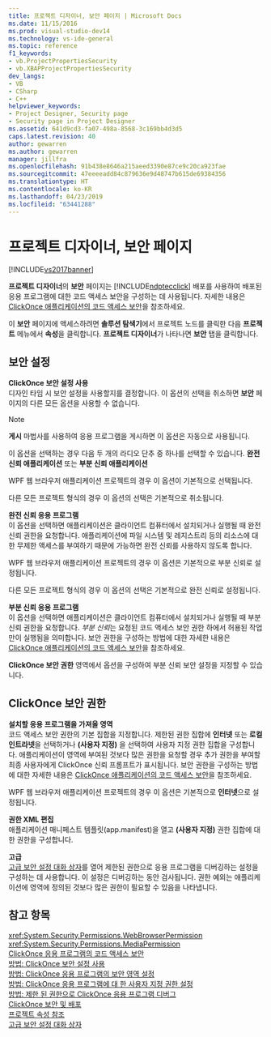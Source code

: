 ```yaml
---
title: 프로젝트 디자이너, 보안 페이지 | Microsoft Docs
ms.date: 11/15/2016
ms.prod: visual-studio-dev14
ms.technology: vs-ide-general
ms.topic: reference
f1_keywords:
- vb.ProjectPropertiesSecurity
- vb.XBAPProjectPropertiesSecurity
dev_langs:
- VB
- CSharp
- C++
helpviewer_keywords:
- Project Designer, Security page
- Security page in Project Designer
ms.assetid: 641d9cd3-fa07-498a-8568-3c169bb4d3d5
caps.latest.revision: 40
author: gewarren
ms.author: gewarren
manager: jillfra
ms.openlocfilehash: 91b438e8646a215aeed3390e87ce9c20ca923fae
ms.sourcegitcommit: 47eeeeadd84c879636e9d48747b615de69384356
ms.translationtype: HT
ms.contentlocale: ko-KR
ms.lasthandoff: 04/23/2019
ms.locfileid: "63441288"
---
```

# <a name="security-page-project-designer"></a>프로젝트 디자이너, 보안 페이지
[!INCLUDE[vs2017banner](../../includes/vs2017banner.md)]

**프로젝트 디자이너**의 **보안** 페이지는 [!INCLUDE[ndptecclick](../../includes/ndptecclick-md.md)] 배포를 사용하여 배포된 응용 프로그램에 대한 코드 액세스 보안을 구성하는 데 사용됩니다. 자세한 내용은 [ClickOnce 애플리케이션의 코드 액세스 보안](../../deployment/code-access-security-for-clickonce-applications.md)을 참조하세요.  
  
 이 **보안** 페이지에 액세스하려면 **솔루션 탐색기**에서 프로젝트 노드를 클릭한 다음 **프로젝트** 메뉴에서 **속성**을 클릭합니다. **프로젝트 디자이너**가 나타나면 **보안** 탭을 클릭합니다.  
  
## <a name="security-settings"></a>보안 설정  
 **ClickOnce 보안 설정 사용**  
 디자인 타임 시 보안 설정을 사용할지를 결정합니다. 이 옵션의 선택을 취소하면 **보안** 페이지의 다른 모든 옵션을 사용할 수 없습니다.  
  
> [!NOTE]
> **게시** 마법사를 사용하여 응용 프로그램을 게시하면 이 옵션은 자동으로 사용됩니다.  
  
 이 옵션을 선택하는 경우 다음 두 개의 라디오 단추 중 하나를 선택할 수 있습니다. **완전 신뢰 애플리케이션** 또는 **부분 신뢰 애플리케이션**  
  
 WPF 웹 브라우저 애플리케이션 프로젝트의 경우 이 옵션이 기본적으로 선택됩니다.  
  
 다른 모든 프로젝트 형식의 경우 이 옵션의 선택은 기본적으로 취소됩니다.  
  
 **완전 신뢰 응용 프로그램**  
 이 옵션을 선택하면 애플리케이션은 클라이언트 컴퓨터에서 설치되거나 실행될 때 완전 신뢰 권한을 요청합니다. 애플리케이션에 파일 시스템 및 레지스트리 등의 리소스에 대한 무제한 액세스를 부여하기 때문에 가능하면 완전 신뢰를 사용하지 않도록 합니다.  
  
 WPF 웹 브라우저 애플리케이션 프로젝트의 경우 이 옵션은 기본적으로 부분 신뢰로 설정됩니다.  
  
 다른 모든 프로젝트 형식의 경우 이 옵션의 선택은 기본적으로 완전 신뢰로 설정됩니다.  
  
 **부분 신뢰 응용 프로그램**  
 이 옵션을 선택하면 애플리케이션은 클라이언트 컴퓨터에서 설치되거나 실행될 때 부분 신뢰 권한을 요청합니다. *부분 신뢰*는 요청된 코드 액세스 보안 권한 하에서 허용된 작업만이 실행됨을 의미합니다. 보안 권한을 구성하는 방법에 대한 자세한 내용은 [ClickOnce 애플리케이션의 코드 액세스 보안](../../deployment/code-access-security-for-clickonce-applications.md)을 참조하세요.  
  
 **ClickOnce 보안 권한** 영역에서 옵션을 구성하여 부분 신뢰 보안 설정을 지정할 수 있습니다.  
  
## <a name="clickonce-security-permissions"></a>ClickOnce 보안 권한  
 **설치할 응용 프로그램을 가져올 영역**  
 코드 액세스 보안 권한의 기본 집합을 지정합니다. 제한된 권한 집합에 **인터넷** 또는 **로컬 인트라넷**을 선택하거나 **(사용자 지정)** 을 선택하여 사용자 지정 권한 집합을 구성합니다. 애플리케이션이 영역에 부여된 것보다 많은 권한을 요청할 경우 추가 권한을 부여할 최종 사용자에게 ClickOnce 신뢰 프롬프트가 표시됩니다. 보안 권한을 구성하는 방법에 대한 자세한 내용은 [ClickOnce 애플리케이션의 코드 액세스 보안](../../deployment/code-access-security-for-clickonce-applications.md)을 참조하세요.  
  
 WPF 웹 브라우저 애플리케이션 프로젝트의 경우 이 옵션은 기본적으로 **인터넷**으로 설정됩니다.  
  
 **권한 XML 편집**  
 애플리케이션 매니페스트 템플릿(app.manifest)을 열고 **(사용자 지정)** 권한 집합에 대한 권한을 구성합니다.  
  
 **고급**  
 [고급 보안 설정 대화 상자](../../ide/reference/advanced-security-settings-dialog-box.md)를 열어 제한된 권한으로 응용 프로그램을 디버깅하는 설정을 구성하는 데 사용합니다. 이 설정은 디버깅하는 동안 검사됩니다. 권한 예외는 애플리케이션에 영역에 정의된 것보다 많은 권한이 필요할 수 있음을 나타냅니다.  
  
## <a name="see-also"></a>참고 항목  
 <xref:System.Security.Permissions.WebBrowserPermission>   
 <xref:System.Security.Permissions.MediaPermission>   
 [ClickOnce 응용 프로그램의 코드 액세스 보안](../../deployment/code-access-security-for-clickonce-applications.md)   
 [방법: ClickOnce 보안 설정 사용](../../deployment/how-to-enable-clickonce-security-settings.md)   
 [방법: ClickOnce 응용 프로그램의 보안 영역 설정](../../deployment/how-to-set-a-security-zone-for-a-clickonce-application.md)   
 [방법: ClickOnce 응용 프로그램에 대 한 사용자 지정 권한 설정](../../deployment/how-to-set-custom-permissions-for-a-clickonce-application.md)   
 [방법: 제한 된 권한으로 ClickOnce 응용 프로그램 디버그](../../deployment/how-to-debug-a-clickonce-application-with-restricted-permissions.md)   
 [ClickOnce 보안 및 배포](../../deployment/clickonce-security-and-deployment.md)   
 [프로젝트 속성 참조](../../ide/reference/project-properties-reference.md)   
 [고급 보안 설정 대화 상자](../../ide/reference/advanced-security-settings-dialog-box.md)
